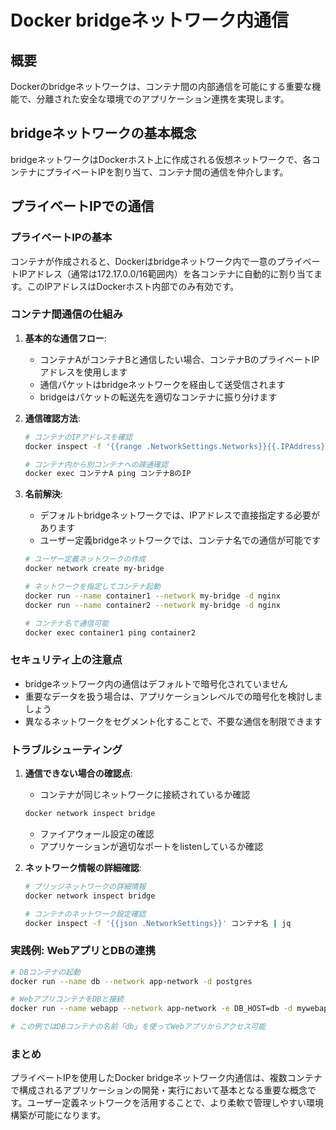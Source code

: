 # Docker bridgeネットワーク内通信

## 概要
Dockerのbridgeネットワークは、コンテナ間の内部通信を可能にする重要な機能で、分離された安全な環境でのアプリケーション連携を実現します。

## bridgeネットワークの基本概念
bridgeネットワークはDockerホスト上に作成される仮想ネットワークで、各コンテナにプライベートIPを割り当て、コンテナ間の通信を仲介します。

## プライベートIPでの通信

### プライベートIPの基本
コンテナが作成されると、Dockerはbridgeネットワーク内で一意のプライベートIPアドレス（通常は172.17.0.0/16範囲内）を各コンテナに自動的に割り当てます。このIPアドレスはDockerホスト内部でのみ有効です。

### コンテナ間通信の仕組み
1. **基本的な通信フロー**:
   - コンテナAがコンテナBと通信したい場合、コンテナBのプライベートIPアドレスを使用します
   - 通信パケットはbridgeネットワークを経由して送受信されます
   - bridgeはパケットの転送先を適切なコンテナに振り分けます

2. **通信確認方法**:
   ```bash
   # コンテナのIPアドレスを確認
   docker inspect -f '{{range .NetworkSettings.Networks}}{{.IPAddress}}{{end}}' コンテナ名
   
   # コンテナ内から別コンテナへの疎通確認
   docker exec コンテナA ping コンテナBのIP
   ```

3. **名前解決**:
   - デフォルトbridgeネットワークでは、IPアドレスで直接指定する必要があります
   - ユーザー定義bridgeネットワークでは、コンテナ名での通信が可能です
   ```bash
   # ユーザー定義ネットワークの作成
   docker network create my-bridge
   
   # ネットワークを指定してコンテナ起動
   docker run --name container1 --network my-bridge -d nginx
   docker run --name container2 --network my-bridge -d nginx
   
   # コンテナ名で通信可能
   docker exec container1 ping container2
   ```

### セキュリティ上の注意点
- bridgeネットワーク内の通信はデフォルトで暗号化されていません
- 重要なデータを扱う場合は、アプリケーションレベルでの暗号化を検討しましょう
- 異なるネットワークをセグメント化することで、不要な通信を制限できます

### トラブルシューティング
1. **通信できない場合の確認点**:
   - コンテナが同じネットワークに接続されているか確認
   ```bash
   docker network inspect bridge
   ```
   - ファイアウォール設定の確認
   - アプリケーションが適切なポートをlistenしているか確認

2. **ネットワーク情報の詳細確認**:
   ```bash
   # ブリッジネットワークの詳細情報
   docker network inspect bridge
   
   # コンテナのネットワーク設定確認
   docker inspect -f '{{json .NetworkSettings}}' コンテナ名 | jq
   ```

### 実践例: WebアプリとDBの連携
```bash
# DBコンテナの起動
docker run --name db --network app-network -d postgres

# WebアプリコンテナをDBと接続
docker run --name webapp --network app-network -e DB_HOST=db -d mywebapp

# この例ではDBコンテナの名前「db」を使ってWebアプリからアクセス可能
```

### まとめ
プライベートIPを使用したDocker bridgeネットワーク内通信は、複数コンテナで構成されるアプリケーションの開発・実行において基本となる重要な概念です。ユーザー定義ネットワークを活用することで、より柔軟で管理しやすい環境構築が可能になります。
